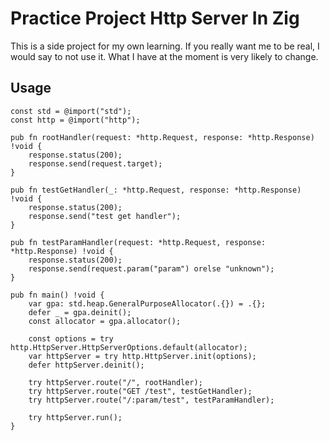 # Practice Project Http Server In Zig

This is a side project for my own learning. If you really want me to be real, I would say to not use it. What I have at the moment is very likely to change.

## Usage

```zig
const std = @import("std");
const http = @import("http");

pub fn rootHandler(request: *http.Request, response: *http.Response) !void {
    response.status(200);
    response.send(request.target);
}

pub fn testGetHandler(_: *http.Request, response: *http.Response) !void {
    response.status(200);
    response.send("test get handler");
}

pub fn testParamHandler(request: *http.Request, response: *http.Response) !void {
    response.status(200);
    response.send(request.param("param") orelse "unknown");
}

pub fn main() !void {
    var gpa: std.heap.GeneralPurposeAllocator(.{}) = .{};
    defer _ = gpa.deinit();
    const allocator = gpa.allocator();

    const options = try http.HttpServer.HttpServerOptions.default(allocator);
    var httpServer = try http.HttpServer.init(options);
    defer httpServer.deinit();

    try httpServer.route("/", rootHandler);
    try httpServer.route("GET /test", testGetHandler);
    try httpServer.route("/:param/test", testParamHandler);

    try httpServer.run();
}
```

